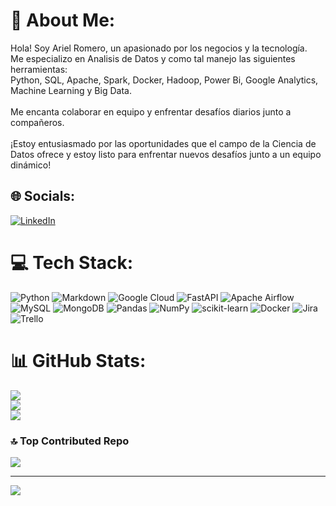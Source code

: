 # 💫 About Me:
Hola! Soy Ariel Romero, un apasionado por los negocios y la tecnología.<br>Me especializo en Analisis de Datos y como tal manejo las siguientes herramientas:<br>Python, SQL, Apache, Spark, Docker, Hadoop, Power Bi, Google Analytics, Machine Learning y Big Data.<br><br>Me encanta colaborar en equipo y enfrentar desafíos diarios junto a compañeros.<br><br>¡Estoy entusiasmado por las oportunidades que el campo de la Ciencia de Datos ofrece y estoy listo para enfrentar nuevos desafíos junto a un equipo dinámico! 


## 🌐 Socials:
[![LinkedIn](https://img.shields.io/badge/LinkedIn-%230077B5.svg?logo=linkedin&logoColor=white)](https://linkedin.com/in/ariel-w-romero) 

# 💻 Tech Stack:
![Python](https://img.shields.io/badge/python-3670A0?style=plastic&logo=python&logoColor=ffdd54) ![Markdown](https://img.shields.io/badge/markdown-%23000000.svg?style=plastic&logo=markdown&logoColor=white) ![Google Cloud](https://img.shields.io/badge/Google%20Cloud-%234285F4.svg?style=plastic&logo=google-cloud&logoColor=white) ![FastAPI](https://img.shields.io/badge/FastAPI-005571?style=plastic&logo=fastapi) ![Apache Airflow](https://img.shields.io/badge/Apache%20Airflow-017CEE?style=plastic&logo=Apache%20Airflow&logoColor=white) ![MySQL](https://img.shields.io/badge/mysql-%2300f.svg?style=plastic&logo=mysql&logoColor=white) ![MongoDB](https://img.shields.io/badge/MongoDB-%234ea94b.svg?style=plastic&logo=mongodb&logoColor=white) ![Pandas](https://img.shields.io/badge/pandas-%23150458.svg?style=plastic&logo=pandas&logoColor=white) ![NumPy](https://img.shields.io/badge/numpy-%23013243.svg?style=plastic&logo=numpy&logoColor=white) ![scikit-learn](https://img.shields.io/badge/scikit--learn-%23F7931E.svg?style=plastic&logo=scikit-learn&logoColor=white) ![Docker](https://img.shields.io/badge/docker-%230db7ed.svg?style=plastic&logo=docker&logoColor=white) ![Jira](https://img.shields.io/badge/jira-%230A0FFF.svg?style=plastic&logo=jira&logoColor=white) ![Trello](https://img.shields.io/badge/Trello-%23026AA7.svg?style=plastic&logo=Trello&logoColor=white)
# 📊 GitHub Stats:
![](https://github-readme-stats.vercel.app/api?username=Mapasho&theme=algolia&hide_border=true&include_all_commits=true&count_private=false)<br/>
![](https://github-readme-streak-stats.herokuapp.com/?user=Mapasho&theme=algolia&hide_border=true)<br/>
![](https://github-readme-stats.vercel.app/api/top-langs/?username=Mapasho&theme=algolia&hide_border=true&include_all_commits=true&count_private=false&layout=compact)

### 🔝 Top Contributed Repo
![](https://github-contributor-stats.vercel.app/api?username=Mapasho&limit=5&theme=algolia&combine_all_yearly_contributions=true)

---


[![](https://visitcount.itsvg.in/api?id=Mapasho&icon=0&color=0)](https://visitcount.itsvg.in)

<!-- Proudly created with GPRM ( https://gprm.itsvg.in ) -->
